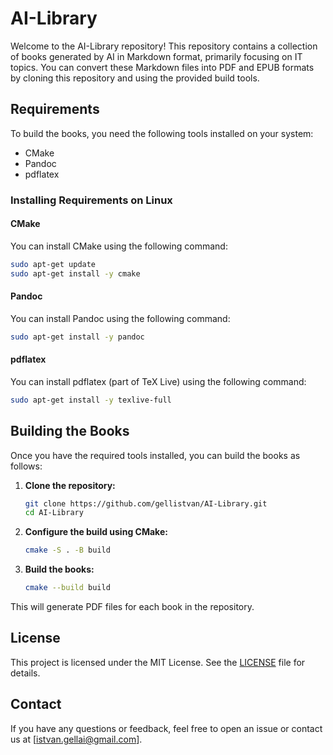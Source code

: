 # AI-Library

Welcome to the AI-Library repository! This repository contains a collection of books generated by AI in Markdown format, primarily focusing on IT topics. You can convert these Markdown files into PDF and EPUB formats by cloning this repository and using the provided build tools.

## Requirements

To build the books, you need the following tools installed on your system:

- CMake
- Pandoc
- pdflatex

### Installing Requirements on Linux

#### CMake

You can install CMake using the following command:

```sh
sudo apt-get update
sudo apt-get install -y cmake
```

#### Pandoc

You can install Pandoc using the following command:

```sh
sudo apt-get install -y pandoc
```

#### pdflatex

You can install pdflatex (part of TeX Live) using the following command:

```sh
sudo apt-get install -y texlive-full
```

## Building the Books

Once you have the required tools installed, you can build the books as follows:

1. **Clone the repository:**

   ```sh
   git clone https://github.com/gellistvan/AI-Library.git
   cd AI-Library
   ```

2. **Configure the build using CMake:**

   ```sh
   cmake -S . -B build
   ```

3. **Build the books:**

   ```sh
   cmake --build build
   ```

This will generate PDF files for each book in the repository.

## License

This project is licensed under the MIT License. See the [LICENSE](LICENSE) file for details.

## Contact

If you have any questions or feedback, feel free to open an issue or contact us at [istvan.gellai@gmail.com].
